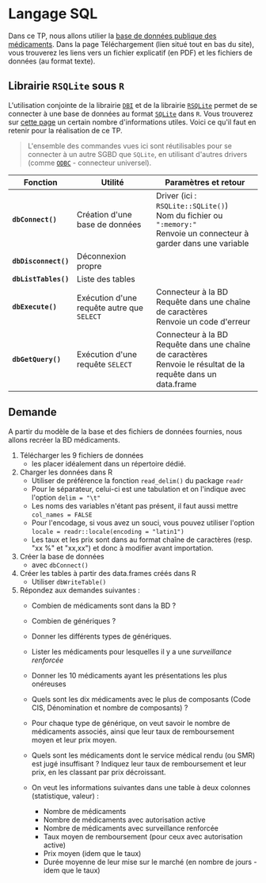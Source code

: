 # Langage SQL

Dans ce TP, nous allons utilier la [base de données publique des médicaments](https://base-donnees-publique.medicaments.gouv.fr/). Dans la page Téléchargement (lien situé tout en bas du site), vous trouverez les liens vers un fichier explicatif (en PDF) et les fichiers de données (au format texte). 

## Librairie `RSQLite` sous `R`



L'utilisation conjointe de la librairie [`DBI`](https://dbi.r-dbi.org/) et de la librairie [`RSQLite`](https://cran.r-project.org/web/packages/RSQLite/vignettes/RSQLite.html) permet de se connecter à une base de données au format [`SQLite`](https://www.sqlite.org/index.html) dans `R`. Vous trouverez sur [cette page](https://db.rstudio.com/databases/sqlite/) un certain nombre d'informations utiles. Voici ce qu'il faut en retenir pour la réalisation de ce TP.

> L'ensemble des commandes vues ici sont réutilisables pour se connecter à un autre SGBD que `SQLite`, en utilisant d'autres drivers (comme [`ODBC`](https://db.rstudio.com/databases/oracle/) - connecteur universel).

| Fonction | Utilité | Paramètres et retour |
|-|-|-|
| **`dbConnect()`** | Création d'une base de données | Driver (ici : `RSQLite::SQLite()`) <br> Nom du fichier ou `":memory:"`<br> Renvoie un connecteur à garder dans une variable |
| **`dbDisconnect()`** | Déconnexion propre | |
| **`dbListTables()`** | Liste des tables | |
| **`dbExecute()`** | Exécution d'une requête autre que `SELECT` | Connecteur à la BD<br> Requête dans une chaîne de caractères<br> Renvoie un code d'erreur |
| **`dbGetQuery()`** | Exécution d'une requête `SELECT` | Connecteur à la BD<br> Requête dans une chaîne de caractères<br> Renvoie le résultat de la requête dans un data.frame |

## Demande

A partir du modèle de la base et des fichiers de données fournies, nous allons recréer la BD médicaments.

1. Télécharger les 9 fichiers de données
    - les placer idéalement dans un répertoire dédié.
2. Charger les données dans R
    - Utiliser de préférence la fonction `read_delim()` du package `readr`
    - Pour le séparateur, celui-ci est une tabulation et on l'indique avec l'option `delim = "\t"`
    - Les noms des variables n'étant pas présent, il faut aussi mettre `col_names = FALSE`
    - Pour l'encodage, si vous avez un souci, vous pouvez utiliser l'option `locale = readr::locale(encoding = "latin1")`
    - Les taux et les prix sont dans au format chaîne de caractères (resp. "xx %" et "xx,xx") et donc à modifier avant importation. 
4. Créer la base de données
    - avec `dbConnect()`
5. Créer les tables à partir des data.frames créés dans R
    - Utiliser `dbWriteTable()`
7. Répondez aux demandes suivantes :
    - Combien de médicaments sont dans la BD ?
    - Combien de génériques ?
    - Donner les différents types de génériques.
    - Lister les médicaments pour lesquelles il y a une *surveillance renforcée*
    - Donner les 10 médicaments ayant les présentations les plus onéreuses 
    - Quels sont les dix médicaments avec le plus de composants (Code CIS, Dénomination et nombre de composants) ?
    - Pour chaque type de générique, on veut savoir le nombre de médicaments associés, ainsi que leur taux de remboursement moyen et leur prix moyen.
    - Quels sont les médicaments dont le service médical rendu (ou SMR) est jugé insuffisant ? Indiquez leur taux de remboursement et leur prix, en les classant par prix décroissant.



    - On veut les informations suivantes dans une table à deux colonnes (statistique, valeur) :
        - Nombre de médicaments
        - Nombre de médicaments avec autorisation active
        - Nombre de médicaments avec surveillance renforcée
        - Taux moyen de remboursement (pour ceux avec autorisation active)
        - Prix moyen (idem que le taux)
        - Durée moyenne de leur mise sur le marché (en nombre de jours - idem que le taux)
    
